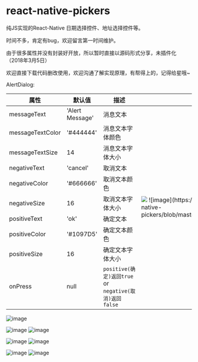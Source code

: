 # react-native-pickers
纯JS实现的React-Native 日期选择控件、地址选择控件等。

时间不多，肯定有bug，欢迎留言第一时间维护。

由于很多属性并没有封装好开放，所以暂时直接以源码形式分享，未插件化（2018年3月5日）

欢迎直接下载代码删改使用，欢迎沟通了解实现原理，有帮得上的，记得给星哦~

AlertDialog:

<table>
    <thead>
        <tr>
            <th>属性</th>
            <th>默认值</th>
            <th>描述</th>
            <th>截图</th>
        </tr>
    </thead>
    <tbody>
        <tr>
            <td>messageText</td>
            <td>'Alert Message'</td>
            <td>消息文本</td>
            <td rowspan="10">
                <div>
                <img src="https://github.com/iberHK/react-native-pickers/blob/master/screenshot/AlertDialog.png"/>
                ![image](https://github.com/iberHK/react-native-pickers/blob/master/screenshot/AlertDialog.png)
                </div>
            </td>
        </tr>
        <tr>
            <td>messageTextColor</td>
            <td>'#444444'</td>
            <td>消息文本字体颜色</td>
        </tr>
        <tr>
            <td>messageTextSize</td>
            <td>14</td>
            <td>消息文本字体大小</td>
        </tr>
        <tr>
            <td>negativeText</td>
            <td>'cancel'</td>
            <td>取消文本</td>
        </tr>
        <tr>
            <td>negativeColor</td>
            <td>'#666666'</td>
            <td>取消文本颜色</td>
        </tr>
        <tr>
            <td>negativeSize</td>
            <td>16</td>
            <td>取消文本字体大小</td>
        </tr>
        <tr>
            <td>positiveText</td>
            <td>'ok'</td>
            <td>确定文本</td>
        </tr>
        <tr>
            <td>positiveColor</td>
            <td>'#1097D5'</td>
            <td>确定文本颜色</td>
        </tr>
        <tr>
            <td>positiveSize</td>
            <td>16</td>
            <td>确定文本字体大小</td>
        </tr>
        <tr>
            <td>onPress</td>
            <td>null</td>
            <td>
                <code>positive(确定)返回true</code> or
                <code>negative(取消)返回false</code>
            </td>
        </tr>
    </tbody>
</table>

![image](https://github.com/iberHK/react-native-pickers/blob/master/screenshot/items.png)


![image](https://github.com/iberHK/react-native-pickers/blob/master/screenshot/choose.png)
![image](https://github.com/iberHK/react-native-pickers/blob/master/screenshot/input.png)


![image](https://github.com/iberHK/react-native-pickers/blob/master/screenshot/customer.png)
![image](https://github.com/iberHK/react-native-pickers/blob/master/screenshot/area.png)


![image](https://github.com/iberHK/react-native-pickers/blob/master/screenshot/date.png)
![image](https://github.com/iberHK/react-native-pickers/blob/master/screenshot/xxx.png)

